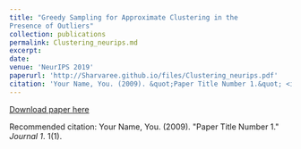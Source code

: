 ```yaml
---
title: "Greedy Sampling for Approximate Clustering in the
Presence of Outliers"
collection: publications
permalink: Clustering_neurips.md
excerpt: 
date: 
venue: 'NeurIPS 2019'
paperurl: 'http://Sharvaree.github.io/files/Clustering_neurips.pdf'
citation: 'Your Name, You. (2009). &quot;Paper Title Number 1.&quot; <i>Journal 1</i>. 1(1).'
---
```



[Download paper here](http://Sharvaree.github.io/files/paper1.pdf)

Recommended citation: Your Name, You. (2009). "Paper Title Number 1." <i>Journal 1</i>. 1(1).